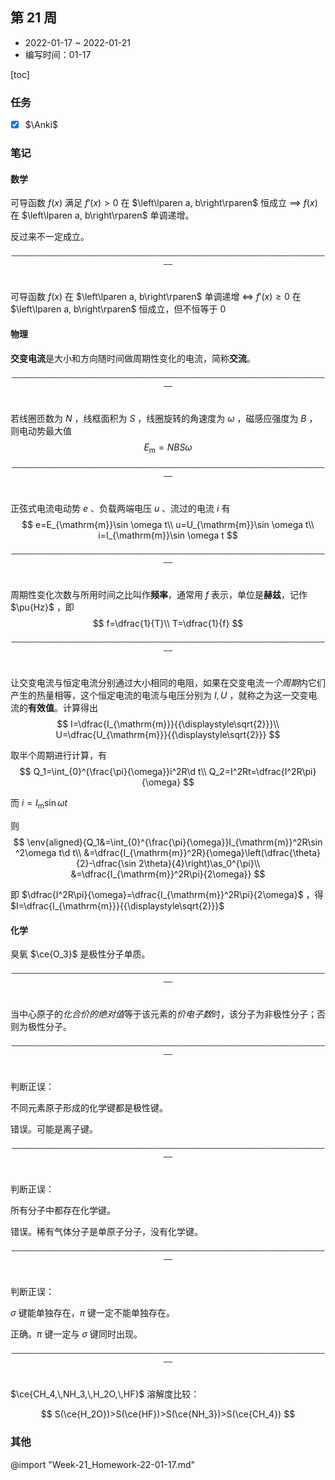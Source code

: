 ## 第 21 周

- 2022-01-17 ~ 2022-01-21
- 编写时间：01-17

[toc]

### 任务

- [x] $\Anki$ 

### 笔记

#### 数学

可导函数 $f(x)$ 满足 $f'(x)>0$ 在 $\left\lparen a, b\right\rparen$ 恒成立 $\implies$ $f(x)$ 在 $\left\lparen a, b\right\rparen$ 单调递增。

反过来不一定成立。

<div style="text-align:center;padding-bottom:20px;"><code>————————————————————————————————————————————————————————————————————————</code></div>

可导函数 $f(x)$ 在 $\left\lparen a, b\right\rparen$ 单调递增 $\iff$ $f'(x)\ge 0$ 在 $\left\lparen a, b\right\rparen$ 恒成立，但不恒等于 $0$ 

#### 物理

**交变电流**是大小和方向随时间做周期性变化的电流，简称**交流**。

<div style="text-align:center;padding-bottom:20px;"><code>————————————————————————————————————————————————————————————————————————</code></div>

若线圈匝数为 $N$ ，线框面积为 $S$ ，线圈旋转的角速度为 $\omega$ ，磁感应强度为 $B$ ，则电动势最大值
$$
E_{\mathrm{m}}=NBS \omega
$$


<div style="text-align:center;padding-bottom:20px;"><code>————————————————————————————————————————————————————————————————————————</code></div>

正弦式电流电动势 $e$ 、负载两端电压 $u$ 、流过的电流 $i$ 有
$$
e=E_{\mathrm{m}}\sin \omega t\\
u=U_{\mathrm{m}}\sin \omega t\\
i=I_{\mathrm{m}}\sin \omega t
$$


<div style="text-align:center;padding-bottom:20px;"><code>————————————————————————————————————————————————————————————————————————</code></div>

周期性变化次数与所用时间之比叫作**频率**，通常用 $f$ 表示，单位是**赫兹**，记作 $\pu{Hz}$ ，即
$$
f=\dfrac{1}{T}\\
T=\dfrac{1}{f}
$$


<div style="text-align:center;padding-bottom:20px;"><code>————————————————————————————————————————————————————————————————————————</code></div>

让交变电流与恒定电流分别通过大小相同的电阻，如果在交变电流*一个周期*内它们产生的热量相等，这个恒定电流的电流与电压分别为 $I,\,U$ ，就称之为这一交变电流的**有效值**。计算得出
$$
I=\dfrac{I_{\mathrm{m}}}{{\displaystyle\sqrt{2}}}\\
U=\dfrac{U_{\mathrm{m}}}{{\displaystyle\sqrt{2}}} 
$$

取半个周期进行计算，有
$$
Q_1=\int_{0}^{\frac{\pi}{\omega}}i^2R\d t\\
Q_2=I^2Rt=\dfrac{I^2R\pi}{\omega}
$$

而 $i=I_{\mathrm{m}}\sin \omega t$ 

则
$$
\env{aligned}{Q_1&=\int_{0}^{\frac{\pi}{\omega}}I_{\mathrm{m}}^2R\sin ^2\omega t\d t\\
&=\dfrac{I_{\mathrm{m}}^2R}{\omega}\left(\dfrac{\theta}{2}-\dfrac{\sin 2\theta}{4}\right)\as_0^{\pi}\\
&=\dfrac{I_{\mathrm{m}}^2R\pi}{2\omega}}
$$

即 $\dfrac{I^2R\pi}{\omega}=\dfrac{I_{\mathrm{m}}^2R\pi}{2\omega}$ ，得 $I=\dfrac{I_{\mathrm{m}}}{{\displaystyle\sqrt{2}}}$ 

#### 化学

臭氧 $\ce{O_3}$ 是极性分子单质。

<div style="text-align:center;padding-bottom:20px;"><code>————————————————————————————————————————————————————————————————————————</code></div>

当中心原子的*化合价的绝对值*等于该元素的*价电子数*时，该分子为非极性分子；否则为极性分子。

<div style="text-align:center;padding-bottom:20px;"><code>————————————————————————————————————————————————————————————————————————</code></div>

判断正误：

不同元素原子形成的化学键都是极性键。

错误。可能是离子键。

<div style="text-align:center;padding-bottom:20px;"><code>————————————————————————————————————————————————————————————————————————</code></div>

判断正误：

所有分子中都存在化学键。

错误。稀有气体分子是单原子分子，没有化学键。

<div style="text-align:center;padding-bottom:20px;"><code>————————————————————————————————————————————————————————————————————————</code></div>

判断正误：

$\sigma$ 键能单独存在，$\pi$ 键一定不能单独存在。

正确。$\pi$ 键一定与 $\sigma$ 键同时出现。

<div style="text-align:center;padding-bottom:20px;"><code>————————————————————————————————————————————————————————————————————————</code></div>

$\ce{CH_4,\,NH_3,\,H_2O,\,HF}$ 溶解度比较：

$$
S(\ce{H_2O})>S(\ce{HF})>S(\ce{NH_3})>S(\ce{CH_4})
$$

### 其他

@import "Week-21_Homework-22-01-17.md" 
